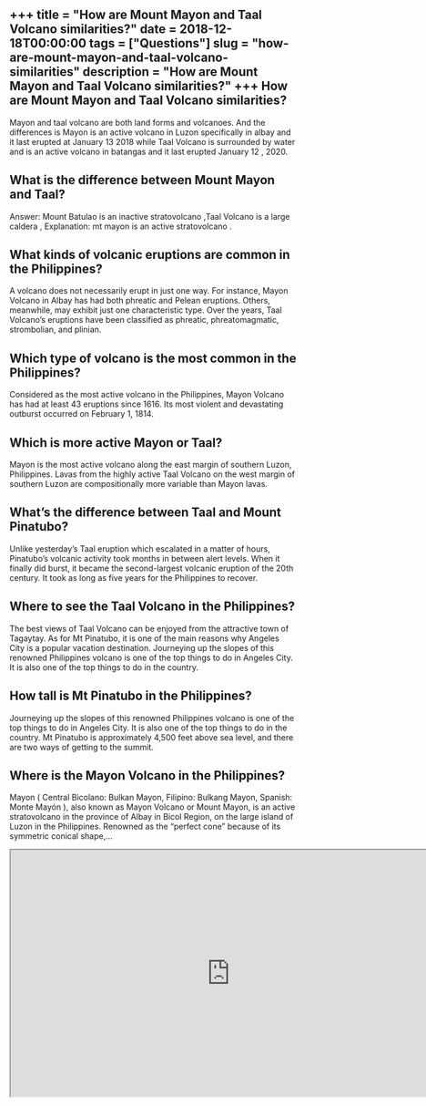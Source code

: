 +++
title = "How are Mount Mayon and Taal Volcano similarities?"
date = 2018-12-18T00:00:00
tags = ["Questions"]
slug = "how-are-mount-mayon-and-taal-volcano-similarities"
description = "How are Mount Mayon and Taal Volcano similarities?"
+++
How are Mount Mayon and Taal Volcano similarities?
--------------------------------------------------

Mayon and taal volcano are both land forms and volcanoes. And the differences is Mayon is an active volcano in Luzon specifically in albay and it last erupted at January 13 2018 while Taal Volcano is surrounded by water and is an active volcano in batangas and it last erupted January 12 , 2020.

What is the difference between Mount Mayon and Taal?
----------------------------------------------------

Answer: Mount Batulao is an inactive stratovolcano ,Taal Volcano is a large caldera , Explanation: mt mayon is an active stratovolcano .

What kinds of volcanic eruptions are common in the Philippines?
---------------------------------------------------------------

A volcano does not necessarily erupt in just one way. For instance, Mayon Volcano in Albay has had both phreatic and Pelean eruptions. Others, meanwhile, may exhibit just one characteristic type. Over the years, Taal Volcano’s eruptions have been classified as phreatic, phreatomagmatic, strombolian, and plinian.

Which type of volcano is the most common in the Philippines?
------------------------------------------------------------

Considered as the most active volcano in the Philippines, Mayon Volcano has had at least 43 eruptions since 1616. Its most violent and devastating outburst occurred on February 1, 1814.

Which is more active Mayon or Taal?
-----------------------------------

Mayon is the most active volcano along the east margin of southern Luzon, Philippines. Lavas from the highly active Taal Volcano on the west margin of southern Luzon are compositionally more variable than Mayon lavas.

What’s the difference between Taal and Mount Pinatubo?
------------------------------------------------------

Unlike yesterday’s Taal eruption which escalated in a matter of hours, Pinatubo’s volcanic activity took months in between alert levels. When it finally did burst, it became the second-largest volcanic eruption of the 20th century. It took as long as five years for the Philippines to recover.

Where to see the Taal Volcano in the Philippines?
-------------------------------------------------

The best views of Taal Volcano can be enjoyed from the attractive town of Tagaytay. As for Mt Pinatubo, it is one of the main reasons why Angeles City is a popular vacation destination. Journeying up the slopes of this renowned Philippines volcano is one of the top things to do in Angeles City. It is also one of the top things to do in the country.

How tall is Mt Pinatubo in the Philippines?
-------------------------------------------

Journeying up the slopes of this renowned Philippines volcano is one of the top things to do in Angeles City. It is also one of the top things to do in the country. Mt Pinatubo is approximately 4,500 feet above sea level, and there are two ways of getting to the summit.

Where is the Mayon Volcano in the Philippines?
----------------------------------------------

Mayon ( Central Bicolano: Bulkan Mayon, Filipino: Bulkang Mayon, Spanish: Monte Mayón ), also known as Mayon Volcano or Mount Mayon, is an active stratovolcano in the province of Albay in Bicol Region, on the large island of Luzon in the Philippines. Renowned as the “perfect cone” because of its symmetric conical shape,…

<iframe allow="accelerometer; autoplay; clipboard-write; encrypted-media; gyroscope; picture-in-picture" allowfullscreen="" class="__youtube_prefs__  epyt-is-override  no-lazyload" data-no-lazy="1" data-origheight="433" data-origwidth="770" data-skipgform_ajax_framebjll="" height="433" id="_ytid_23628" loading="lazy" src="https://www.youtube.com/embed/LJgjjeRyjVY?enablejsapi=1&autoplay=0&cc_load_policy=0&cc_lang_pref=&iv_load_policy=1&loop=0&modestbranding=0&rel=1&fs=1&playsinline=0&autohide=2&theme=dark&color=red&controls=1&" title="YouTube player" width="770"></iframe>